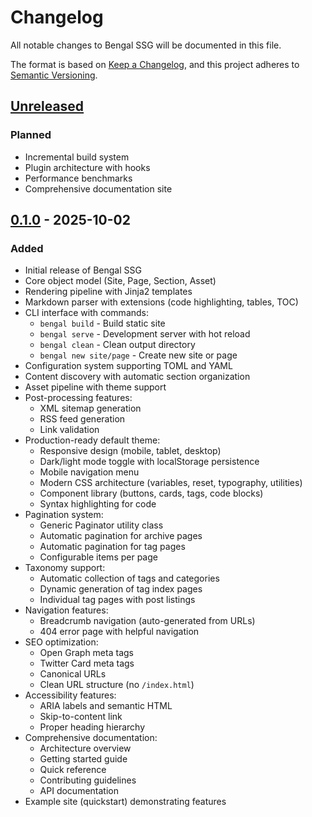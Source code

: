 # Changelog

All notable changes to Bengal SSG will be documented in this file.

The format is based on [Keep a Changelog](https://keepachangelog.com/en/1.0.0/),
and this project adheres to [Semantic Versioning](https://semver.org/spec/v2.0.0.html).

## [Unreleased]

### Planned
- Incremental build system
- Plugin architecture with hooks
- Performance benchmarks
- Comprehensive documentation site

## [0.1.0] - 2025-10-02

### Added
- Initial release of Bengal SSG
- Core object model (Site, Page, Section, Asset)
- Rendering pipeline with Jinja2 templates
- Markdown parser with extensions (code highlighting, tables, TOC)
- CLI interface with commands:
  - `bengal build` - Build static site
  - `bengal serve` - Development server with hot reload
  - `bengal clean` - Clean output directory
  - `bengal new site/page` - Create new site or page
- Configuration system supporting TOML and YAML
- Content discovery with automatic section organization
- Asset pipeline with theme support
- Post-processing features:
  - XML sitemap generation
  - RSS feed generation
  - Link validation
- Production-ready default theme:
  - Responsive design (mobile, tablet, desktop)
  - Dark/light mode toggle with localStorage persistence
  - Mobile navigation menu
  - Modern CSS architecture (variables, reset, typography, utilities)
  - Component library (buttons, cards, tags, code blocks)
  - Syntax highlighting for code
- Pagination system:
  - Generic Paginator utility class
  - Automatic pagination for archive pages
  - Automatic pagination for tag pages
  - Configurable items per page
- Taxonomy support:
  - Automatic collection of tags and categories
  - Dynamic generation of tag index pages
  - Individual tag pages with post listings
- Navigation features:
  - Breadcrumb navigation (auto-generated from URLs)
  - 404 error page with helpful navigation
- SEO optimization:
  - Open Graph meta tags
  - Twitter Card meta tags
  - Canonical URLs
  - Clean URL structure (no `/index.html`)
- Accessibility features:
  - ARIA labels and semantic HTML
  - Skip-to-content link
  - Proper heading hierarchy
- Comprehensive documentation:
  - Architecture overview
  - Getting started guide
  - Quick reference
  - Contributing guidelines
  - API documentation
- Example site (quickstart) demonstrating features

[unreleased]: https://github.com/bengal-ssg/bengal/compare/v0.1.0...HEAD
[0.1.0]: https://github.com/bengal-ssg/bengal/releases/tag/v0.1.0

